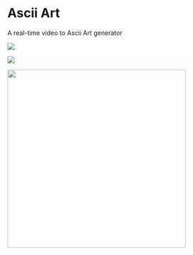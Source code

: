 # Ascii Art
A real-time video to Ascii Art generator

![](demo-original.gif)

![](demo-ascii.gif)

<p align="left">
  <img src="./demo-original.gif" width="400" >
</p>

